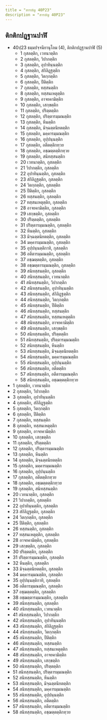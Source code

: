 ```yaml
---
title = "สารบัญ 40P23"
description = "สารบัญ 40P23"
---
```


## ติกติกปฏฺฐานปาฬิ

- 40ปฺ23 ธมฺมปจฺจนียานุโลม (4), ติกติกปฏฺฐานปาฬิ (5)
  - 1 กุสลตฺติก, เวทนาตฺติก
  - 2 กุสลตฺติก, วิปากตฺติก
  - 3 กุสลตฺติก, อุปาทินฺนตฺติก
  - 4 กุสลตฺติก, สํกิลิฏฺฐตฺติก
  - 5 กุสลตฺติก, วิตกฺกตฺติก
  - 6 กุสลตฺติก, ปีติตฺติก
  - 7 กุสลตฺติก, ทสฺสนตฺติก
  - 8 กุสลตฺติก, ทสฺสนเหตุตฺติก
  - 9 กุสลตฺติก, อาจยคามิตฺติก
  - 10 กุสลตฺติก, เสกฺขตฺติก
  - 11 กุสลตฺติก, ปริตฺตตฺติก
  - 12 กุสลตฺติก, ปริตฺตารมฺมณตฺติก
  - 13 กุสลตฺติก, หีนตฺติก
  - 14 กุสลตฺติก, มิจฺฉตฺตนิยตตฺติก
  - 15 กุสลตฺติก, มคฺคารมฺมณตฺติก
  - 16 กุสลตฺติก, อุปฺปนฺนตฺติก
  - 17 กุสลตฺติก, อตีตตฺติกทฺวย
  - 18 กุสลตฺติก, อชฺฌตฺตตฺติกทฺวย
  - 19 กุสลตฺติก, สนิทสฺสนตฺติก
  - 20 เวทนาตฺติก, กุสลตฺติก
  - 21 วิปากตฺติก, กุสลตฺติก
  - 22 อุปาทินฺนตฺติก, กุสลตฺติก
  - 23 สํกิลิฏฺฐตฺติก, กุสลตฺติก
  - 24 วิตกฺกตฺติก, กุสลตฺติก
  - 25 ปีติตฺติก, กุสลตฺติก
  - 26 ทสฺสนตฺติก, กุสลตฺติก
  - 27 ทสฺสนเหตุตฺติก, กุสลตฺติก
  - 28 อาจยคามิตฺติก, กุสลตฺติก
  - 29 เสกฺขตฺติก, กุสลตฺติก
  - 30 ปริตฺตตฺติก, กุสลตฺติก
  - 31 ปริตฺตารมฺมณตฺติก, กุสลตฺติก
  - 32 หีนตฺติก, กุสลตฺติก
  - 33 มิจฺฉตฺตนิยตตฺติก, กุสลตฺติก
  - 34 มคฺคารมฺมณตฺติก, กุสลตฺติก
  - 35 อุปฺปนฺนตฺติกาทิ, กุสลตฺติก
  - 36 อตีตารมฺมณตฺติก, กุสลตฺติก
  - 37 อชฺฌตฺตตฺติก, กุสลตฺติก
  - 38 อชฺฌตฺตารมฺมณตฺติก, กุสลตฺติก
  - 39 สนิทสฺสนตฺติก, กุสลตฺติก
  - 40 สนิทสฺสนตฺติก, เวทนาตฺติก
  - 41 สนิทสฺสนตฺติก, วิปากตฺติก
  - 42 สนิทสฺสนตฺติก, อุปาทินฺนตฺติก
  - 43 สนิทสฺสนตฺติก, สํกิลิฏฺฐตฺติก
  - 44 สนิทสฺสนตฺติก, วิตกฺกตฺติก
  - 45 สนิทสฺสนตฺติก, ปีติตฺติก
  - 46 สนิทสฺสนตฺติก, ทสฺสนตฺติก
  - 47 สนิทสฺสนตฺติก, ทสฺสนเหตุตฺติก
  - 48 สนิทสฺสนตฺติก, อาจยคามิตฺติก
  - 49 สนิทสฺสนตฺติก, เสกฺขตฺติก
  - 50 สนิทสฺสนตฺติก, ปริตฺตตฺติก
  - 51 สนิทสฺสนตฺติก, ปริตฺตารมฺมณตฺติก
  - 52 สนิทสฺสนตฺติก, หีนตฺติก
  - 53 สนิทสฺสนตฺติก, มิจฺฉตฺตนิยตตฺติก
  - 54 สนิทสฺสนตฺติก, มคฺคารมฺมณตฺติก
  - 55 สนิทสฺสนตฺติก, อุปฺปนฺนตฺติก
  - 56 สนิทสฺสนตฺติก, อตีตตฺติก
  - 57 สนิทสฺสนตฺติก, อตีตารมฺมณตฺติก
  - 58 สนิทสฺสนตฺติก, อชฺฌตฺตตฺติกทฺวย
- 1 กุสลตฺติก, เวทนาตฺติก
- 2 กุสลตฺติก, วิปากตฺติก
- 3 กุสลตฺติก, อุปาทินฺนตฺติก
- 4 กุสลตฺติก, สํกิลิฏฺฐตฺติก
- 5 กุสลตฺติก, วิตกฺกตฺติก
- 6 กุสลตฺติก, ปีติตฺติก
- 7 กุสลตฺติก, ทสฺสนตฺติก
- 8 กุสลตฺติก, ทสฺสนเหตุตฺติก
- 9 กุสลตฺติก, อาจยคามิตฺติก
- 10 กุสลตฺติก, เสกฺขตฺติก
- 11 กุสลตฺติก, ปริตฺตตฺติก
- 12 กุสลตฺติก, ปริตฺตารมฺมณตฺติก
- 13 กุสลตฺติก, หีนตฺติก
- 14 กุสลตฺติก, มิจฺฉตฺตนิยตตฺติก
- 15 กุสลตฺติก, มคฺคารมฺมณตฺติก
- 16 กุสลตฺติก, อุปฺปนฺนตฺติก
- 17 กุสลตฺติก, อตีตตฺติกทฺวย
- 18 กุสลตฺติก, อชฺฌตฺตตฺติกทฺวย
- 19 กุสลตฺติก, สนิทสฺสนตฺติก
- 20 เวทนาตฺติก, กุสลตฺติก
- 21 วิปากตฺติก, กุสลตฺติก
- 22 อุปาทินฺนตฺติก, กุสลตฺติก
- 23 สํกิลิฏฺฐตฺติก, กุสลตฺติก
- 24 วิตกฺกตฺติก, กุสลตฺติก
- 25 ปีติตฺติก, กุสลตฺติก
- 26 ทสฺสนตฺติก, กุสลตฺติก
- 27 ทสฺสนเหตุตฺติก, กุสลตฺติก
- 28 อาจยคามิตฺติก, กุสลตฺติก
- 29 เสกฺขตฺติก, กุสลตฺติก
- 30 ปริตฺตตฺติก, กุสลตฺติก
- 31 ปริตฺตารมฺมณตฺติก, กุสลตฺติก
- 32 หีนตฺติก, กุสลตฺติก
- 33 มิจฺฉตฺตนิยตตฺติก, กุสลตฺติก
- 34 มคฺคารมฺมณตฺติก, กุสลตฺติก
- 35 อุปฺปนฺนตฺติกาทิ, กุสลตฺติก
- 36 อตีตารมฺมณตฺติก, กุสลตฺติก
- 37 อชฺฌตฺตตฺติก, กุสลตฺติก
- 38 อชฺฌตฺตารมฺมณตฺติก, กุสลตฺติก
- 39 สนิทสฺสนตฺติก, กุสลตฺติก
- 40 สนิทสฺสนตฺติก, เวทนาตฺติก
- 41 สนิทสฺสนตฺติก, วิปากตฺติก
- 42 สนิทสฺสนตฺติก, อุปาทินฺนตฺติก
- 43 สนิทสฺสนตฺติก, สํกิลิฏฺฐตฺติก
- 44 สนิทสฺสนตฺติก, วิตกฺกตฺติก
- 45 สนิทสฺสนตฺติก, ปีติตฺติก
- 46 สนิทสฺสนตฺติก, ทสฺสนตฺติก
- 47 สนิทสฺสนตฺติก, ทสฺสนเหตุตฺติก
- 48 สนิทสฺสนตฺติก, อาจยคามิตฺติก
- 49 สนิทสฺสนตฺติก, เสกฺขตฺติก
- 50 สนิทสฺสนตฺติก, ปริตฺตตฺติก
- 51 สนิทสฺสนตฺติก, ปริตฺตารมฺมณตฺติก
- 52 สนิทสฺสนตฺติก, หีนตฺติก
- 53 สนิทสฺสนตฺติก, มิจฺฉตฺตนิยตตฺติก
- 54 สนิทสฺสนตฺติก, มคฺคารมฺมณตฺติก
- 55 สนิทสฺสนตฺติก, อุปฺปนฺนตฺติก
- 56 สนิทสฺสนตฺติก, อตีตตฺติก
- 57 สนิทสฺสนตฺติก, อตีตารมฺมณตฺติก
- 58 สนิทสฺสนตฺติก, อชฺฌตฺตตฺติกทฺวย